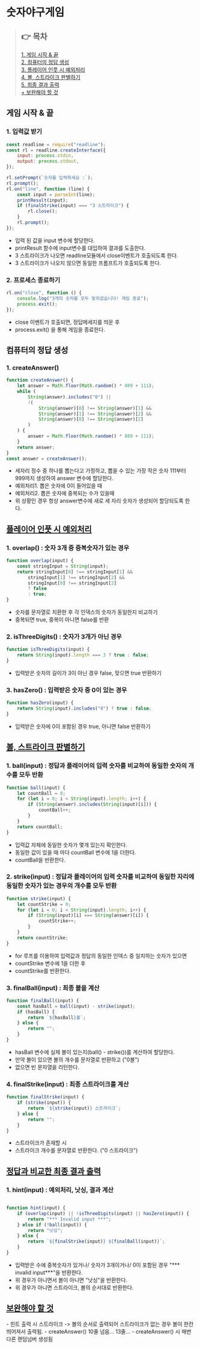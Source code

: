 # 숫자야구게임

> ## 👉 목차
> [1. 게임 시작 & 끝](#게임-시작-&-끝) <br>
> [2. 컴퓨터의 정답 생성](#컴퓨터의-정답-생성) <br>
> [3. 플레이어 인풋 시 예외처리](#third) <br>
> [4. 볼, 스트라이크 판별하기](#forth) <br>
> [5. 최종 결과 출력](#fifth) <br>
> [+ 보완해야 할 것](#sixth) <br>

## 게임 시작 & 끝

### 1. 입력값 받기
```javascript
const readline = require("readline");
const rl = readline.createInterface({
    input: process.stdin,
    output: process.stdout,
});

rl.setPrompt(`숫자를 입력하세요 :`);
rl.prompt();
rl.on("line", function (line) {
    const input = parseInt(line);
    printResult(input);
    if (finalStrike(input) === "3 스트라이크") {
        rl.close();
    }
    rl.prompt();
});
```
- 입력 된 값을 input 변수에 할당한다.
- printResult 함수에 input변수를 대입하여 결과를 도출한다.
- 3 스트라이크가 나오면 readline모듈에서 close이벤트가 호출되도록 한다.
- 3 스트라이크가 나오지 않으면 동일한 프롬프트가 호출되도록 한다.

### 2. 프로세스 종료하기
```javascript
rl.on("close", function () {
    console.log("3개의 숫자를 모두 맞히셨습니다! 게임 종료");
    process.exit();
});
```
- close 이벤트가 호출되면, 정답메세지를 띄운 후
- process.exit() 을 통해 게임을 종료한다.


## 컴퓨터의 정답 생성

### 1. createAnswer()
```javascript
function createAnswer() {
    let answer = Math.floor(Math.random() * 889 + 111);
    while (
        String(answer).includes("0") ||
        !(
            String(answer)[0] !== String(answer)[1] &&
            String(answer)[1] !== String(answer)[2] &&
            String(answer)[0] !== String(answer)[2]
        )
    ) {
        answer = Math.floor(Math.random() * 889 + 111);
    }
    return answer;
}
const answer = createAnswer();
```
- 세자리 정수 중 하나를 뽑는다고 가정하고, 뽑을 수 있는 가장 작은 숫자 111부터 999까지 생성하여 answer 변수에 할당한다.
- 예외처리1. 뽑은 숫자에 0이 들어있을 때
- 예외처리2. 뽑은 숫자에 중복되는 수가 있을때
- 위 상황인 경우 항상 answer변수에 새로 세 자리 숫자가 생성되어 할당되도록 한다.


<h2><a href="#third">플레이어 인풋 시 예외처리</a></h2>

### 1. overlap() : 숫자 3개 중 중복숫자가 있는 경우
```javascript
function overlap(input) {
    const stringInput = String(input);
    return stringInput[0] !== stringInput[1] &&
        stringInput[1] !== stringInput[2] &&
        stringInput[0] !== stringInput[2]
        ? false
        : true;
}
```
- 숫자를 문자열로 치환한 후 각 인덱스의 숫자가 동일한지 비교하기
- 중복되면 true, 중복이 아니면 false를 반환

### 2. isThreeDigits() : 숫자가 3개가 아닌 경우
```javascript
function isThreeDigits(input) {
    return String(input).length === 3 ? true : false;
}
```
- 입력받은 숫자의 길이가 3이 아닌 경우 false, 맞으면 true 반환하기

### 3. hasZero() : 입력받은 숫자 중 0이 있는 경우
```javascript
function hasZero(input) {
    return String(input).includes("0") ? true : false;
}
```
- 입력받은 숫자에 0이 포함된 경우 true, 아니면 false 반환하기

<h2><a href="#forth">볼, 스트라이크 판별하기</a></h2>

### 1. ball(input) : 정답과 플레이어의 입력 숫자를 비교하여 **동일한 숫자**의 개수를 **모두 반환**
```javascript
function ball(input) {
    let countBall = 0;
    for (let i = 0; i < String(input).length; i++) {
        if (String(answer).includes(String(input)[i])) {
            countBall++;
        }
    }
    return countBall;
}
```
- 입력값 자체에 동일한 숫자가 몇개 있는지 확인한다.
- 동일한 값이 있을 때 마다 countBall 변수에 1을 더한다.
- countBall을 반환한다.

### 2. strike(input) : 정답과 플레이어의 입력 숫자를 비교하여 **동일한 자리에 동일한 숫자가 있는** 경우의 개수를 모두 반환
```javascript
function strike(input) {
    let countStrike = 0;
    for (let i = 0; i < String(input).length; i++) {
        if (String(input)[i] === String(answer)[i]) {
            countStrike++;
        }
    }
    return countStrike;
}
```
- for 루프를 이용하여 입력값과 정답의 동일한 인덱스 중 일치하는 숫자가 있으면 
- countStrike 변수에 1을 더한 후
- countStrike를 반환한다.

### 3. finalBall(input) : 최종 볼을 계산
```javascript
function finalBall(input) {
    const hasBall = ball(input) - strike(input);
    if (hasBall) {
        return `${hasBall}볼`;
    } else {
        return "";
    }
}
```
- hasBall 변수에 실제 볼이 있는지(ball() - strike())를 계산하여 할당한다.
- 만약 볼이 있으면 볼의 개수를 문자열로 반환하고 ("0볼")
- 없으면 빈 문자열을 리턴한다.

### 4. finalStrike(input) : 최종 스트라이크를 계산
```javascript
function finalStrike(input) {
    if (strike(input)) {
        return `${strike(input)} 스트라이크`;
    } else {
        return "";
    }
}
```
- 스트라이크가 존재할 시
- 스트라이크 개수를 문자열로 반환한다. ("0 스트라이크")


<h2><a href="#fifth">정답과 비교한 최종 결과 출력</a></h2>

### 1. hint(input) : 예외처리, 낫싱, 결과 계산
```javascript

function hint(input) {
    if (overlap(input) || !isThreeDigits(input) || hasZero(input)) {
        return "*** Invalid input ***";
    } else if (!ball(input)) {
        return "낫싱";
    } else {
        return `${finalStrike(input)} ${finalBall(input)}`;
    }
}
```
- 입력받은 수에 중복숫자가 있거나/ 숫자가 3개이거나/ 0이 포함된 경우 "*** invalid input***"을 반환한다.
- 위 경우가 아니면서 볼이 아니면 "낫싱"을 반환한다.
- 위 경우가 아니면 스트라이크, 볼의 순서대로 반환한다.


<h2><a href="#sixth">보완해야 할 것</a></h2>
- 힌트 출력 시 스트라이크 -> 볼의 순서로 출력되어 스트라이크가 없는 경우 볼이 한칸 띄어져서 출력됨.
- createAnswer() 10줄 넘음... 13줄...
- createAnswer() 시 매번 다른 랜덤넘버 생성됨


